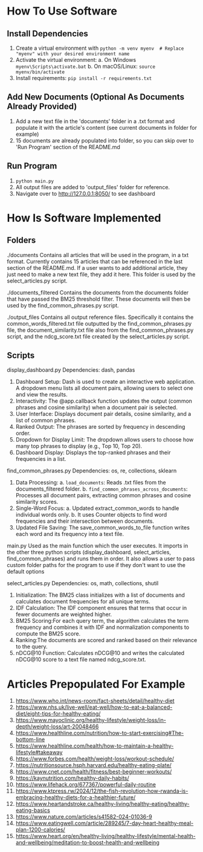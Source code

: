# How To Use Software

## Install Dependencies
1.  Create a virtual environment with 
```python -m venv myenv  # Replace "myenv" with your desired environment name```
2. Activate the virtual environment: 
	a. On Windows
```myenv\Scripts\activate.bat```
	b. On macOS/Linux:
```source myenv/bin/activate```
3. Install requirements:
```pip install -r requirements.txt```

## Add New Documents (Optional As Documents Already Provided)
1. Add a new text file in the 'documents' folder in a .txt format and populate it with the article's content (see current documents in folder for example)
2. 15 documents are already populated into folder, so you can skip over to 'Run Program' section of the README.md

## Run Program
1. ```python main.py```
2. All output files are added to 'output_files' folder for reference.
2. Navigate over to http://127.0.0.1:8050/ to see dashboard

# How Is Software Implemented

## Folders
./documents
Contains all articles that will be used in the program, in a txt format. Currently contains 15 articles that can be referenced in the last section of the README.md. If a user wants to add additional article, they just need to make a new text file, they add it here. This folder is used by the select_articles.py script.

./documents_filtered
Contains the documents from the documents folder that have passed the BM25 threshold filter. These documents will then be used by the find_common_phrases.py script.

./output_files
Contains all output reference files. Specifically it contains the common_words_filtered.txt file outputted by the find_common_phrases.py file, the document_similarity.txt file also from the find_common_phrases.py script, and the ndcg_score.txt file created by the select_articles.py script.

## Scripts
display_dashboard.py
Dependencies: dash, pandas
1. Dashboard Setup: Dash is used to create an interactive web application. A dropdown menu lists all document pairs, allowing users to select one and view the results.
2. Interactivity: The @app.callback function updates the output (common phrases and cosine similarity) when a document pair is selected.
3. User Interface: Displays document pair details, cosine similarity, and a list of common phrases.
4. Ranked Output: The phrases are sorted by frequency in descending order.
5. Dropdown for Display Limit: The dropdown allows users to choose how many top phrases to display (e.g., Top 10, Top 20).
6. Dashboard Display: Displays the top-ranked phrases and their frequencies in a list.

find_common_phrases.py
Dependencies: os, re, collections, sklearn
1. Data Processing: 
	a. ```load_documents```: Reads .txt files from the documents_filtered folder.
	b. ```find_common_phrases_across_documents```: Processes all document pairs, extracting common phrases and cosine similarity scores.
2. Single-Word Focus: 
	a. Updated extract_common_words to handle individual words only. 
	b. It uses Counter objects to find word frequencies and their intersection between documents.
3. Updated File Saving: The save_common_words_to_file function writes each word and its frequency into a text file.
	
main.py
Used as the main function which the user executes. It imports in the other three python scripts (display_dashboard, select_articles, find_common_phrases) and runs them in order. It also allows a user to pass custom folder paths for the program to use if they don't want to use the default options

select_articles.py
Dependencies: os, math, collections, shutil
1. Initialization: The BM25 class initializes with a list of documents and calculates document frequencies for all unique terms.
2. IDF Calculation: The IDF component ensures that terms that occur in fewer documents are weighted higher.
3. BM25 Scoring:For each query term, the algorithm calculates the term frequency and combines it with IDF and normalization components to compute the BM25 score.
4. Ranking:The documents are scored and ranked based on their relevance to the query.
5. nDCG@10 Function: Calculates nDCG@10 and writes the calculated nDCG@10 score to a text file named ndcg_score.txt.

# Articles Prepopulated For Example
1. https://www.who.int/news-room/fact-sheets/detail/healthy-diet
2. https://www.nhs.uk/live-well/eat-well/how-to-eat-a-balanced-diet/eight-tips-for-healthy-eating/
3. https://www.mayoclinic.org/healthy-lifestyle/weight-loss/in-depth/weight-loss/art-20048466
4. https://www.healthline.com/nutrition/how-to-start-exercising#The-bottom-line
5. https://www.healthline.com/health/how-to-maintain-a-healthy-lifestyle#takeaway
6. https://www.forbes.com/health/weight-loss/workout-schedule/
7. https://nutritionsource.hsph.harvard.edu/healthy-eating-plate/
8. https://www.cnet.com/health/fitness/best-beginner-workouts/
9. https://kaynutrition.com/healthy-daily-habits/
10. https://www.lifehack.org/677367/powerful-daily-routine
11. https://www.ktpress.rw/2024/12/the-fish-revolution-how-rwanda-is-embracing-healthy-diets-for-a-healthier-future/
12. https://www.heartandstroke.ca/healthy-living/healthy-eating/healthy-eating-basics
13. https://www.nature.com/articles/s41582-024-01036-9
14. https://www.eatingwell.com/article/289245/7-day-heart-healthy-meal-plan-1200-calories/
15. https://www.heart.org/en/healthy-living/healthy-lifestyle/mental-health-and-wellbeing/meditation-to-boost-health-and-wellbeing